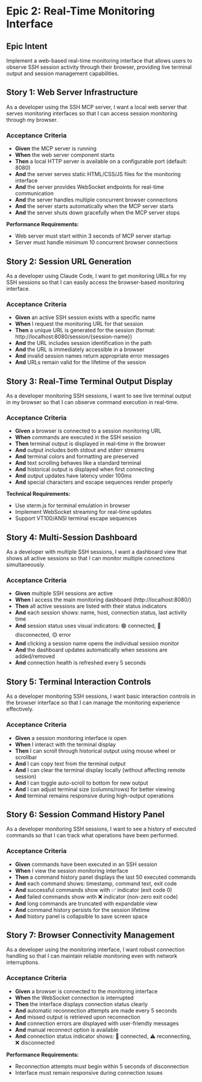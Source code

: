 # Epic 2: Real-Time Monitoring Interface

## Epic Intent
Implement a web-based real-time monitoring interface that allows users to observe SSH session activity through their browser, providing live terminal output and session management capabilities.

## Story 1: Web Server Infrastructure
As a developer using the SSH MCP server, I want a local web server that serves monitoring interfaces so that I can access session monitoring through my browser.

### Acceptance Criteria
- **Given** the MCP server is running
- **When** the web server component starts
- **Then** a local HTTP server is available on a configurable port (default: 8080)
- **And** the server serves static HTML/CSS/JS files for the monitoring interface
- **And** the server provides WebSocket endpoints for real-time communication
- **And** the server handles multiple concurrent browser connections
- **And** the server starts automatically when the MCP server starts
- **And** the server shuts down gracefully when the MCP server stops

**Performance Requirements:**
- Web server must start within 3 seconds of MCP server startup
- Server must handle minimum 10 concurrent browser connections

## Story 2: Session URL Generation
As a developer using Claude Code, I want to get monitoring URLs for my SSH sessions so that I can easily access the browser-based monitoring interface.

### Acceptance Criteria
- **Given** an active SSH session exists with a specific name
- **When** I request the monitoring URL for that session
- **Then** a unique URL is generated for the session (format: http://localhost:8080/session/{session-name})
- **And** the URL includes session identification in the path
- **And** the URL is immediately accessible in a browser
- **And** invalid session names return appropriate error messages
- **And** URLs remain valid for the lifetime of the session

## Story 3: Real-Time Terminal Output Display
As a developer monitoring SSH sessions, I want to see live terminal output in my browser so that I can observe command execution in real-time.

### Acceptance Criteria
- **Given** a browser is connected to a session monitoring URL
- **When** commands are executed in the SSH session
- **Then** terminal output is displayed in real-time in the browser
- **And** output includes both stdout and stderr streams
- **And** terminal colors and formatting are preserved
- **And** text scrolling behaves like a standard terminal
- **And** historical output is displayed when first connecting
- **And** output updates have latency under 100ms
- **And** special characters and escape sequences render properly

**Technical Requirements:**
- Use xterm.js for terminal emulation in browser
- Implement WebSocket streaming for real-time updates
- Support VT100/ANSI terminal escape sequences

## Story 4: Multi-Session Dashboard
As a developer with multiple SSH sessions, I want a dashboard view that shows all active sessions so that I can monitor multiple connections simultaneously.

### Acceptance Criteria
- **Given** multiple SSH sessions are active
- **When** I access the main monitoring dashboard (http://localhost:8080/)
- **Then** all active sessions are listed with their status indicators
- **And** each session shows: name, host, connection status, last activity time
- **And** session status uses visual indicators: 🟢 connected, 🔴 disconnected, 🟡 error
- **And** clicking a session name opens the individual session monitor
- **And** the dashboard updates automatically when sessions are added/removed
- **And** connection health is refreshed every 5 seconds

## Story 5: Terminal Interaction Controls
As a developer monitoring SSH sessions, I want basic interaction controls in the browser interface so that I can manage the monitoring experience effectively.

### Acceptance Criteria
- **Given** a session monitoring interface is open
- **When** I interact with the terminal display
- **Then** I can scroll through historical output using mouse wheel or scrollbar
- **And** I can copy text from the terminal output
- **And** I can clear the terminal display locally (without affecting remote session)
- **And** I can toggle auto-scroll to bottom for new output
- **And** I can adjust terminal size (columns/rows) for better viewing
- **And** terminal remains responsive during high-output operations

## Story 6: Session Command History Panel
As a developer monitoring SSH sessions, I want to see a history of executed commands so that I can track what operations have been performed.

### Acceptance Criteria
- **Given** commands have been executed in an SSH session
- **When** I view the session monitoring interface
- **Then** a command history panel displays the last 50 executed commands
- **And** each command shows: timestamp, command text, exit code
- **And** successful commands show with ✅ indicator (exit code 0)
- **And** failed commands show with ❌ indicator (non-zero exit code)
- **And** long commands are truncated with expandable view
- **And** command history persists for the session lifetime
- **And** history panel is collapsible to save screen space

## Story 7: Browser Connectivity Management
As a developer using the monitoring interface, I want robust connection handling so that I can maintain reliable monitoring even with network interruptions.

### Acceptance Criteria
- **Given** a browser is connected to the monitoring interface
- **When** the WebSocket connection is interrupted
- **Then** the interface displays connection status clearly
- **And** automatic reconnection attempts are made every 5 seconds
- **And** missed output is retrieved upon reconnection
- **And** connection errors are displayed with user-friendly messages
- **And** manual reconnect option is available
- **And** connection status indicator shows: 🔗 connected, ⚠️ reconnecting, ❌ disconnected

**Performance Requirements:**
- Reconnection attempts must begin within 5 seconds of disconnection
- Interface must remain responsive during connection issues